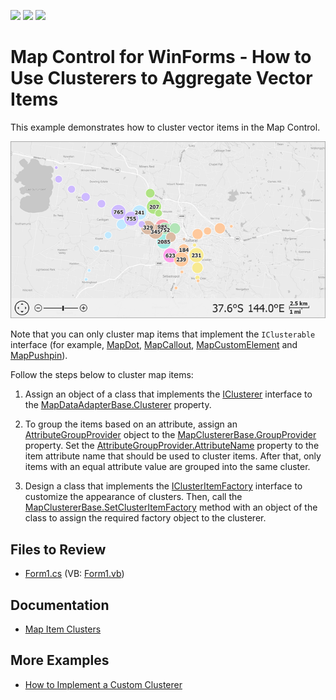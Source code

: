 <!-- default badges list -->
![](https://img.shields.io/endpoint?url=https://codecentral.devexpress.com/api/v1/VersionRange/128575976/21.2.3%2B)
[![](https://img.shields.io/badge/Open_in_DevExpress_Support_Center-FF7200?style=flat-square&logo=DevExpress&logoColor=white)](https://supportcenter.devexpress.com/ticket/details/T311973)
[![](https://img.shields.io/badge/📖_How_to_use_DevExpress_Examples-e9f6fc?style=flat-square)](https://docs.devexpress.com/GeneralInformation/403183)
<!-- default badges end -->

# Map Control for WinForms - How to Use Clusterers to Aggregate Vector Items

This example demonstrates how to cluster vector items in the Map Control.

![A map with clusters of map items](Images/map-item-clusters.png)

Note that you can only cluster map items that implement the `IClusterable` interface (for example, [MapDot](https://docs.devexpress.com/WindowsForms/DevExpress.XtraMap.MapDot?p=netframework), [MapCallout](https://docs.devexpress.com/WindowsForms/DevExpress.XtraMap.MapCallout?p=netframework), [MapCustomElement](https://docs.devexpress.com/WindowsForms/DevExpress.XtraMap.MapCustomElement?p=netframework) and [MapPushpin](https://docs.devexpress.com/WindowsForms/DevExpress.XtraMap.MapPushpin?p=netframework)).

Follow the steps below to cluster map items:

1. Assign an object of a class that implements the [IClusterer](https://docs.devexpress.com/WindowsForms/DevExpress.XtraMap.IClusterer?p=netframework)
interface to the [MapDataAdapterBase.Clusterer](https://docs.devexpress.com/WindowsForms/DevExpress.XtraMap.MapDataAdapterBase.Clusterer?p=netframework) property. 

2. To group the items based on an attribute, assign an [AttributeGroupProvider](https://docs.devexpress.com/WindowsForms/DevExpress.XtraMap.AttributeGroupProvider?p=netframework) object to the [MapClustererBase.GroupProvider](https://docs.devexpress.com/WindowsForms/DevExpress.XtraMap.MapClustererBase.GroupProvider?p=netframework) property. Set the [AttributeGroupProvider.AttributeName](https://docs.devexpress.com/WindowsForms/DevExpress.XtraMap.AttributeGroupProvider.AttributeName?p=netframework) property to the item attribute name that should be used to cluster items. After that, only items with an equal attribute value are grouped into the same cluster.

3. Design a class that implements the [IClusterItemFactory](https://docs.devexpress.com/WindowsForms/DevExpress.XtraMap.IClusterItemFactory?p=netframework) interface to customize the appearance of clusters. Then, call the [MapClustererBase.SetClusterItemFactory](https://docs.devexpress.com/WindowsForms/DevExpress.XtraMap.MapClustererBase.SetClusterItemFactory(DevExpress.XtraMap.IClusterItemFactory)?p=netframework) method with an object of the class to assign the required factory object to the clusterer.


<!-- default file list -->
## Files to Review
* [Form1.cs](./CS/ClustererSample/Form1.cs) (VB: [Form1.vb](./VB/ClustererSample/Form1.vb))
<!-- default file list end -->

## Documentation

- [Map Item Clusters](https://docs.devexpress.com/WindowsForms/114673/controls-and-libraries/map-control/vector-data/clusterers?p=netframework)

## More Examples

- [How to Implement a Custom Clusterer](https://github.com/DevExpress-Examples/how-to-implement-a-custom-clusterer-t312237)
